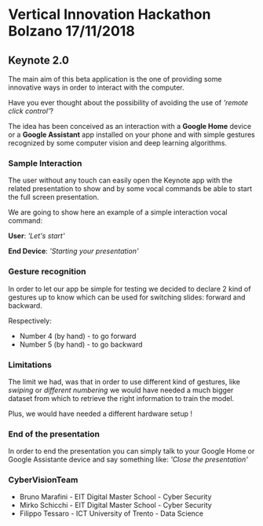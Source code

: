 # Vertical Innovation Hackathon Bolzano 17/11/2018
## Keynote 2.0

The main aim of this beta application is the one of providing some innovative 
ways in order to interact with the computer.

Have you ever thought about the possibility of avoiding the use of _'remote click control'_?

The idea has been conceived as an interaction with a **Google Home** device or a **Google Assistant** 
app installed on your phone and with simple gestures recognized by some computer vision 
and deep learning algorithms.

### Sample Interaction

The user without any touch can easily open the Keynote app with the related presentation to
show and by some vocal commands be able to start the full screen presentation.

We are going to show here an example of a simple interaction vocal command:

**User**: _'Let's start'_

**End Device**: _'Starting your presentation'_  

### Gesture recognition

In order to let our app be simple for testing we decided to declare 2 kind of gestures up to 
know which can be used for switching slides: forward and backward.

Respectively:

* Number 4 (by hand) - to go forward
* Number 5 (by hand) - to go backward

### Limitations

The limit we had, was that in order to use different kind of gestures, like _swiping_ or _different numbering_
we would have needed a much bigger dataset from which to retrieve the right information
to train the model.

Plus, we would have needed a different hardware setup !

### End of the presentation

In order to end the presentation you can simply talk to your Google Home or Google Assistante 
device and say something like: _'Close the presentation'_

### CyberVisionTeam

* Bruno Marafini - EIT Digital Master School - Cyber Security
* Mirko Schicchi - EIT Digital Master School - Cyber Security
* Filippo Tessaro - ICT University of Trento - Data Science

